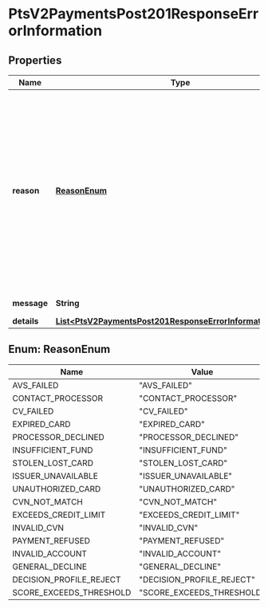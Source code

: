 
# PtsV2PaymentsPost201ResponseErrorInformation

## Properties
Name | Type | Description | Notes
------------ | ------------- | ------------- | -------------
**reason** | [**ReasonEnum**](#ReasonEnum) | The reason of the status.  Possible values:  - AVS_FAILED  - CONTACT_PROCESSOR  - EXPIRED_CARD  - PROCESSOR_DECLINED  - INSUFFICIENT_FUND  - STOLEN_LOST_CARD  - ISSUER_UNAVAILABLE  - UNAUTHORIZED_CARD  - CVN_NOT_MATCH  - EXCEEDS_CREDIT_LIMIT  - INVALID_CVN  - DECLINED_CHECK  - BLACKLISTED_CUSTOMER  - SUSPENDED_ACCOUNT  - PAYMENT_REFUSED  - CV_FAILED  - INVALID_ACCOUNT  - GENERAL_DECLINE  - INVALID_MERCHANT_CONFIGURATION  - DECISION_PROFILE_REJECT  - SCORE_EXCEEDS_THRESHOLD  |  [optional]
**message** | **String** | The detail message related to the status and reason listed above. |  [optional]
**details** | [**List&lt;PtsV2PaymentsPost201ResponseErrorInformationDetails&gt;**](PtsV2PaymentsPost201ResponseErrorInformationDetails.md) |  |  [optional]


<a name="ReasonEnum"></a>
## Enum: ReasonEnum
Name | Value
---- | -----
AVS_FAILED | &quot;AVS_FAILED&quot;
CONTACT_PROCESSOR | &quot;CONTACT_PROCESSOR&quot;
CV_FAILED | &quot;CV_FAILED&quot;
EXPIRED_CARD | &quot;EXPIRED_CARD&quot;
PROCESSOR_DECLINED | &quot;PROCESSOR_DECLINED&quot;
INSUFFICIENT_FUND | &quot;INSUFFICIENT_FUND&quot;
STOLEN_LOST_CARD | &quot;STOLEN_LOST_CARD&quot;
ISSUER_UNAVAILABLE | &quot;ISSUER_UNAVAILABLE&quot;
UNAUTHORIZED_CARD | &quot;UNAUTHORIZED_CARD&quot;
CVN_NOT_MATCH | &quot;CVN_NOT_MATCH&quot;
EXCEEDS_CREDIT_LIMIT | &quot;EXCEEDS_CREDIT_LIMIT&quot;
INVALID_CVN | &quot;INVALID_CVN&quot;
PAYMENT_REFUSED | &quot;PAYMENT_REFUSED&quot;
INVALID_ACCOUNT | &quot;INVALID_ACCOUNT&quot;
GENERAL_DECLINE | &quot;GENERAL_DECLINE&quot;
DECISION_PROFILE_REJECT | &quot;DECISION_PROFILE_REJECT&quot;
SCORE_EXCEEDS_THRESHOLD | &quot;SCORE_EXCEEDS_THRESHOLD&quot;



